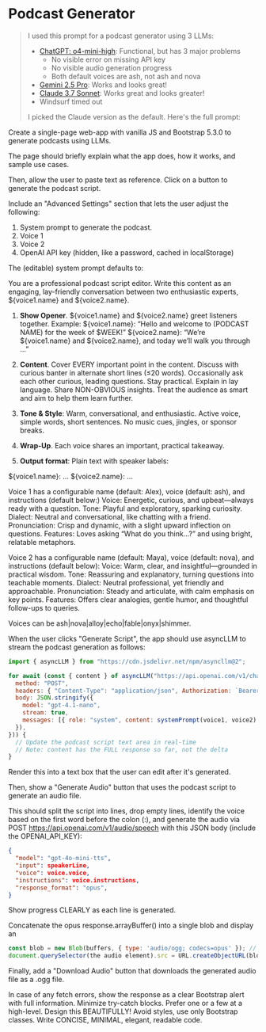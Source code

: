 # Podcast Generator

> I used this prompt for a podcast generator using 3 LLMs:
>
> - [ChatGPT: o4-mini-high](openai.html): Functional, but has 3 major problems
>   - No visible error on missing API key
>   - No visible audio generation progress
>   - Both default voices are ash, not ash and nova
> - [Gemini 2.5 Pro](gemini.html): Works and looks great!
> - [Claude 3.7 Sonnet](claude.html): Works great and looks greater!
> - Windsurf timed out
>
> I picked the Claude version as the default. Here's the full prompt:

Create a single-page web-app with vanilla JS and Bootstrap 5.3.0 to generate podcasts using LLMs.

The page should briefly explain what the app does, how it works, and sample use cases.

Then, allow the user to paste text as reference. Click on a button to generate the podcast script.

Include an "Advanced Settings" section that lets the user adjust the following:

1. System prompt to generate the podcast.
2. Voice 1
3. Voice 2
4. OpenAI API key (hidden, like a password, cached in localStorage)

The (editable) system prompt defaults to:

<PROMPT>
You are a professional podcast script editor. Write this content as an engaging, lay-friendly conversation between two enthusiastic experts, ${voice1.name} and ${voice2.name}.

1. **Show Opener**. ${voice1.name} and ${voice2.name} greet listeners together. Example:
   ${voice1.name}: “Hello and welcome to (PODCAST NAME) for the week of $WEEK!”
   ${voice2.name}: “We’re ${voice1.name} and ${voice2.name}, and today we’ll walk you through ...”

2. **Content**. Cover EVERY important point in the content.
   Discuss with curious banter in alternate short lines (≤20 words).
   Occasionally ask each other curious, leading questions.
   Stay practical.
   Explain in lay language.
   Share NON-OBVIOUS insights.
   Treat the audience as smart and aim to help them learn further.

3. **Tone & Style**:
   Warm, conversational, and enthusiastic.
   Active voice, simple words, short sentences.
   No music cues, jingles, or sponsor breaks.

4. **Wrap-Up**. Each voice shares an important, practical takeaway.

5. **Output format**: Plain text with speaker labels:

${voice1.name}: …
${voice2.name}: …
</PROMPT>

Voice 1 has a configurable name (default: Alex), voice (default: ash), and instructions (default below:)
<INSTRUCTIONS>
Voice: Energetic, curious, and upbeat—always ready with a question.
Tone: Playful and exploratory, sparking curiosity.
Dialect: Neutral and conversational, like chatting with a friend.
Pronunciation: Crisp and dynamic, with a slight upward inflection on questions.
Features: Loves asking “What do you think…?” and using bright, relatable metaphors.
</INSTRUCTIONS>

Voice 2 has a configurable name (default: Maya), voice (default: nova), and instructions (default below):
<INSTRUCTIONS>
Voice: Warm, clear, and insightful—grounded in practical wisdom.
Tone: Reassuring and explanatory, turning questions into teachable moments.
Dialect: Neutral professional, yet friendly and approachable.
Pronunciation: Steady and articulate, with calm emphasis on key points.
Features: Offers clear analogies, gentle humor, and thoughtful follow-ups to queries.
</INSTRUCTIONS>

Voices can be ash|nova|alloy|echo|fable|onyx|shimmer.

When the user clicks "Generate Script", the app should use asyncLLM to stream the podcast generation as follows:

```js
import { asyncLLM } from "https://cdn.jsdelivr.net/npm/asyncllm@2";

for await (const { content } of asyncLLM("https://api.openai.com/v1/chat/completions", {
  method: "POST",
  headers: { "Content-Type": "application/json", Authorization: `Bearer ${OPENAI_API_KEY}` },
  body: JSON.stringify({
    model: "gpt-4.1-nano",
    stream: true,
    messages: [{ role: "system", content: systemPrompt(voice1, voice2) }, { role: "user", content }],
  }),
})) {
  // Update the podcast script text area in real-time
  // Note: content has the FULL response so far, not the delta
}
```

Render this into a text box that the user can edit after it's generated.

Then, show a "Generate Audio" button that uses the podcast script to generate an audio file.

This should split the script into lines, drop empty lines, identify the voice based on the first word before the colon (:), and generate the audio via POST https://api.openai.com/v1/audio/speech with this JSON body (include the OPENAI_API_KEY):

```json
{
  "model": "gpt-4o-mini-tts",
  "input": speakerLine,
  "voice": voice.voice,
  "instructions": voice.instructions,
  "response_format": "opus",
}
```

Show progress CLEARLY as each line is generated.

Concatenate the opus response.arrayBuffer() into a single blob and display an <audio> element that allows the user to play the generated audio roughly like this:

```js
const blob = new Blob(buffers, { type: 'audio/ogg; codecs=opus' }); // Blob() concatenates parts :contentReference[oaicite:1]{index=1}
document.querySelector(the audio element).src = URL.createObjectURL(blob);
```

Finally, add a "Download Audio" button that downloads the generated audio file as a .ogg file.

In case of any fetch errors, show the response as a clear Bootstrap alert with full information.
Minimize try-catch blocks. Prefer one or a few at a high-level.
Design this BEAUTIFULLY!
Avoid styles, use only Bootstrap classes.
Write CONCISE, MINIMAL, elegant, readable code.
